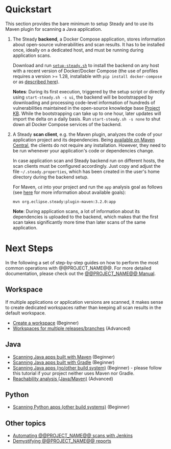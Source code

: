 # Quickstart

This section provides the bare minimum to setup Steady and to use its Maven plugin for scanning a Java application.

1. The Steady **backend**, a Docker Compose application, stores information about open-source vulnerabilities and scan results. It has to be installed once, ideally on a dedicated host, and must be running during application scans.

    Download and run [`setup-steady.sh`](https://raw.githubusercontent.com/eclipse/steady/release-@@PROJECT_VERSION@@/docker/setup-steady.sh) to install the backend on any host with a recent version of Docker/Docker Compose (the use of profiles requires a version >= 1.28, installable with `pip install docker-compose` or as [described here](https://github.com/docker/compose#where-to-get-docker-compose)).

    **Notes**: During its first execution, triggered by the setup script or directly using `start-steady.sh -s ui`, the backend will be bootstrapped by downloading and processing code-level information of hundreds of vulnerabilities maintained in the open-source knowledge base [Project KB](https://github.com/sap/project-kb). While the bootstrapping can take up to one hour, later updates will import the delta on a daily basis. Run `start-steady.sh -s none` to shut down all Docker Compose services of the backend.

2. A Steady **scan client**, e.g. the Maven plugin, analyzes the code of your application project and its dependencies. Being [available on Maven Central](https://search.maven.org/search?q=g:org.eclipse.steady), the clients do not require any installation. However, they need to be run whenever your application's code or dependencies change.

    In case application scan and Steady backend run on different hosts, the scan clients must be configured accordingly. Just copy and adjust the file `~/.steady.properties`, which has been created in the user's home directory during the backend setup.

    For Maven, `cd` into your project and run the `app` analysis goal as follows (see [here](https://eclipse.github.io/steady/user/manuals/analysis/) for more information about available goals):

    `mvn org.eclipse.steady:plugin-maven:3.2.0:app`

    **Note**: During application scans, a lot of information about its dependencies is uploaded to the backend, which makes that the first scan takes significantly more time than later scans of the same application.

# Next Steps

In the following a set of step-by-step guides on how to perform the most common operations with @@PROJECT_NAME@@.
For more detailed documentation, please check out the [@@PROJECT_NAME@@ Manual](../manuals/).

## Workspace

If multiple applications or application versions are scanned, it makes sense to create dedicated workspaces rather than keeping all scan results in the default workspace.

* [Create a workspace](./workspace_howto/) (Beginner)
* [Workspaces for multiple releases/branches](./workspace_howto_advanced/) (Advanced)

## Java

* [Scanning Java apps built with Maven](./java_maven/) (Beginner)
* [Scanning Java apps built with Gradle](./java_gradle/) (Beginner)
* [Scanning Java apps (no/other build system)](./java_cli/) (Beginner) - please follow this tutorial if your project neither uses Maven nor Gradle.
* [Reachability analysis (Java/Maven)](./java_maven_advanced/) (Advanced)

## Python

* [Scanning Python apps (other build systems)](./python_cli/) (Beginner)

## Other topics

* [Automating @@PROJECT_NAME@@ scans with Jenkins](./jenkins_howto/)
* [Demystifying @@PROJECT_NAME@@ reports](./reports/)
